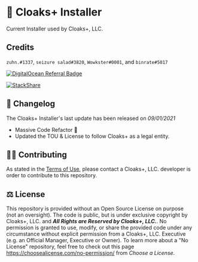 # 📢 Cloaks+ Installer 

  

Current Installer used by Cloaks+, LLC.

  

## Credits

`zuhn.#1337`, `seizure salad#3820`, `Wowkster#0001`, and `binrate#5017`

  

[![DigitalOcean Referral Badge](https://web-platforms.sfo2.cdn.digitaloceanspaces.com/WWW/Badge%201.svg)](https://www.digitalocean.com/?refcode=2538a60387c7&utm_campaign=Referral_Invite&utm_medium=Referral_Program&utm_source=badge)

  [![StackShare](http://img.shields.io/badge/tech-stack-0690fa.svg?style=flat)](https://stackshare.io/cloaks-plus/cloaks-plus)

## 📃 Changelog

The Cloaks+ Installer's last update has been released on *09/01/2021*

  

- Massive Code Refactor 🚜
- Updated the TOU & License to follow Cloaks+ as a legal entity.

  

## 🤝🏻 Contributing

  

As stated in the [Terms of Use](https://github.com/CloaksPlus/NewInstaller/blob/master/TOU.md), please contact a Cloaks+, LLC. developer is order to contribute to this repository.

  

## ⚖ License



This repository is provided without an Open Source License on purpose (not an oversight). The code is public, but is under exclusive copyright by Cloaks+, LLC. and ***All Rights are Reserved by Cloaks+, LLC.***. No permission is granted to use, modify, or share the provided code under any circumstance without explicit permission from a Cloaks+, LLC. Executive (e.g. an Official Manager, Executive or Owner). To learn more about a "No License" repository, feel free to check out this page https://choosealicense.com/no-permission/ from *Choose a License*.
